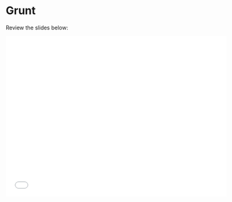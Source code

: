 # Grunt

Review the slides below:

<iframe src="//slides.com/ivanoats/grunt/embed" width="576" height="420" scrolling="no" frameborder="0" webkitallowfullscreen mozallowfullscreen allowfullscreen></iframe>
